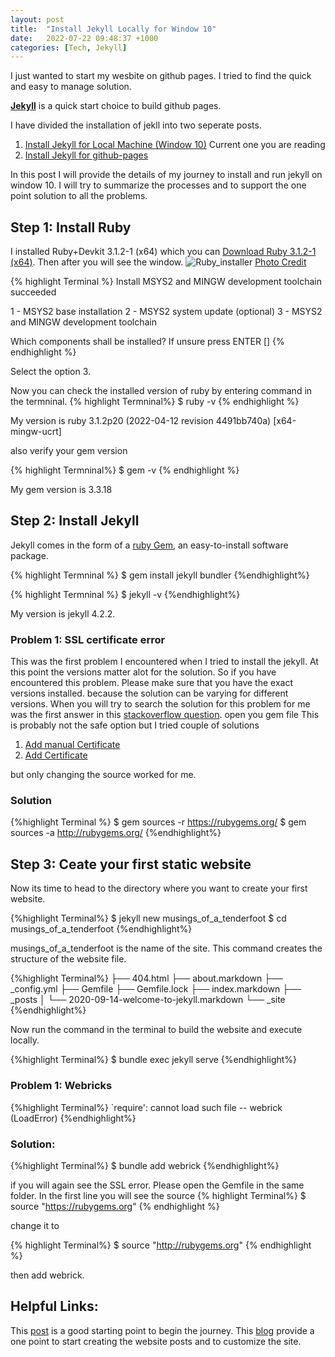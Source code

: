 ```yaml
---
layout: post
title:  "Install Jekyll Locally for Window 10"
date:   2022-07-22 09:48:37 +1000
categories: [Tech, Jekyll]
---
```


I just wanted to start my wesbite on github pages. I tried to find the quick and easy to manage solution. 

**[Jekyll](https://jekyllrb.com/)** is a quick start  choice to build github pages. 

I have divided the installation of jekll into two seperate posts. 
1. [Install Jekyll for Local Machine (Window 10)](./install-jekyll-local-window10.html) Current one you are reading
2. [Install Jekyll for github-pages](./install-jekyll-github-pages.html)

In this post I will provide the details of my journey to install and run jekyll on window 10. 
I will try to summarize the processes and to support the one point solution to all the problems. 



## Step 1: Install Ruby 
I installed Ruby+Devkit 3.1.2-1 (x64) which you can [Download Ruby 3.1.2-1 (x64)](https://rubyinstaller.org/downloads/). Then after you will see the window. 
![Ruby_installer](../../../../../assets/images/jekyll/ruby_installer.png)
[Photo Credit](https://stackify.com/install-ruby-on-windows-everything-you-need-to-get-going/)

{% highlight Terminal %} 
Install MSYS2 and MINGW development toolchain succeeded
  
 1 - MSYS2 base installation
 2 - MSYS2 system update (optional)
 3 - MSYS2 and MINGW development toolchain

Which components shall be installed? If unsure press ENTER [] 
{% endhighlight %}

Select the option 3.

Now you can check the installed version of ruby by entering command in the termninal. 
{% highlight Termninal%}
$ ruby -v
{% endhighlight %}

My version is ruby 3.1.2p20 (2022-04-12 revision 4491bb740a) [x64-mingw-ucrt]

also verify your gem version 

{% highlight Termninal%}
$ gem -v
{% endhighlight %}

My gem version is 3.3.18
## Step 2: Install Jekyll
Jekyll comes in the form of a [ruby Gem](https://guides.rubygems.org/what-is-a-gem/), an easy-to-install software package. 

{% highlight Termninal %}
$ gem install jekyll bundler 
{%endhighlight%}

{% highlight Termninal %}
$ jekyll -v
{%endhighlight%} 

My version is jekyll 4.2.2. 

### Problem 1: SSL certificate error 
This was the first problem I encountered when I tried to install the jekyll. At this point the versions matter alot for the solution. So if you have encountered this problem. Please make sure that you have the exact versions installed. 
because the solution can be varying for different versions.
 When you will try to search the solution for this problem for me was the first answer in this [stackoverflow question](https://stackoverflow.com/questions/65437894/ruby-on-rails-problem-of-verifiying-the-ssl-certificate-while-installing-bundl). 
 open you gem file 
 This is probably not the safe option but I tried couple of solutions 
 1. [Add manual Certificate](https://gist.github.com/fnichol/867550#the-manual-way-boring)
 2. [Add Certificate](https://stackoverflow.com/questions/26261848/cant-install-jekyll-on-windows-certificate-verify-failed)
 
but only changing the source worked for me. 
### Solution
{%highlight Terminal %}
$ gem sources -r https://rubygems.org/
$ gem sources -a http://rubygems.org/
{%endhighlight%}
 
 




## Step 3: Ceate your first static website 
Now its time to head to the directory where you want to create your first website.

{%highlight Terminal%}
$ jekyll new musings_of_a_tenderfoot
$ cd musings_of_a_tenderfoot
{%endhighlight%}

musings_of_a_tenderfoot is the name of the site. This command creates the structure of the website file.

{%highlight Terminal%}
├── 404.html
├── about.markdown
├── _config.yml
├── Gemfile
├── Gemfile.lock
├── index.markdown
├── _posts
│   └── 2020-09-14-welcome-to-jekyll.markdown
└── _site
{%endhighlight%}

Now run the command in the terminal to build the website and execute locally. 

{%highlight Terminal%}
 $ bundle exec jekyll serve
{%endhighlight%}
### Problem 1: Webricks 
 {%highlight Terminal%}
 `require': cannot load such file -- webrick (LoadError)
 {%endhighlight%}
### Solution:
{%highlight Terminal%}
$ bundle add webrick
{%endhighlight%}

if you will again see the SSL error. Please open the Gemfile in the same folder. In the first line you will see the source 
{% highlight Terminal%}
$ source "https://rubygems.org"
{% endhighlight %}

change it to 

{% highlight Terminal%}
$ source "http://rubygems.org"
{% endhighlight %}

then add webrick.

## Helpful Links:
This [post](http://jekyll-windows.juthilo.com/2-jekyll-gem/) is a good starting point to begin the journey. 
This [blog](https://www.section.io/engineering-education/build-a-jekyll-site/) provide a one point to start creating the website posts and to customize the site.

